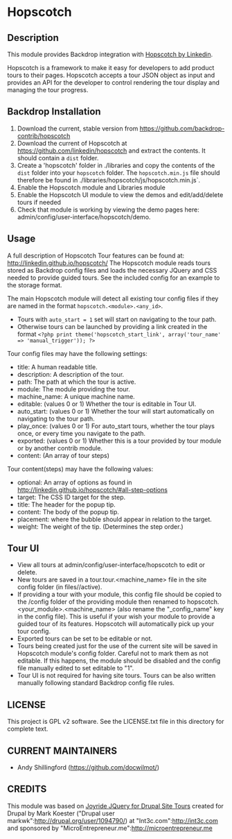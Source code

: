Hopscotch
=======

Description
-----------

This module provides Backdrop integration with [Hopscotch by Linkedin](http://linkedin.github.io/hopscotch/).

Hopscotch is a framework to make it easy for developers to add product tours to 
their pages. Hopscotch accepts a tour JSON object as input and provides an API 
for the developer to control rendering the tour display and managing the tour 
progress.


Backdrop Installation
---------------------

1. Download the current, stable version from https://github.com/backdrop-contrib/hopscotch
2. Download the current of Hopscotch at https://github.com/linkedin/hopscotch 
  and extract the contents. It should contain a `dist` folder.
3. Create a 'hopscotch' folder in ./libraries and copy the contents of the 
  `dist` folder into your `hopscotch` folder. The `hopscotch.min.js` file 
  should therefore be found in ./libraries/hopscotch/js/hopscotch.min.js`.
4. Enable the Hopscotch module and Libraries module
5. Enable the Hopscotch UI module to view the demos and edit/add/delete tours 
if needed
6. Check that module is working by viewing the demo pages here: admin/config/user-interface/hopscotch/demo.

Usage
-----

A full description of Hopscotch Tour features can be found at: 
http://linkedin.github.io/hopscotch/
The Hopscotch module reads tours stored as Backdrop config files and loads the 
necessary JQuery and CSS needed to provide guided tours. See the included config
for an example to the storage format.

The main Hopscotch module will detect all existing tour config files if they are
named in the format `hopscotch.<module>.<any_id>`. 

- Tours with `auto_start = 1` set will start on navigating to the tour path.
- Otherwise tours can be launched by providing a link created in the format
`<?php print theme('hopscotch_start_link', array('tour_name' => 'manual_trigger')); ?>`

Tour config files may have the following settings:
- title: A human readable title.
- description: A description of the tour.
- path: The path at which the tour is active.
- module: The module providing the tour.
- machine_name: A unique machine name.
- editable: (values 0 or 1) Whether the tour is editable in Tour UI.
- auto_start: (values 0 or 1) Whether the tour will start automatically on 
navigating to the 
  tour path.
- play_once: (values 0 or 1) For auto_start tours, whether the tour plays once,
  or every time you navigate to the path.
- exported: (values 0 or 1) Whether this is a tour provided by tour module or
  by another contrib module.
- content: (An array of tour steps)

Tour content(steps) may have the following values:
- optional: An array of options as found in http://linkedin.github.io/hopscotch/#all-step-options
- target: The CSS ID target for the step.
- title: The header for the popup tip.
- content: The body of the popup tip. 
- placement: where the bubble should appear in relation to the target.
- weight: The weight of the tip. (Determines the step order.)

Tour UI
-------
- View all tours at admin/config/user-interface/hopscotch to edit or delete.
- New tours are saved in a tour.tour.<machine_name> file in the site config 
folder (in files//active).
- If providing a tour with your module, this config file should be copied to 
the /config folder of the providing module then renamed to 
hopscotch.<your_module>.<machine_name> (also rename the "_config_name" key in the 
config file).
This is useful if your wish your module to provide a guided tour of its 
features. Hopscotch will automatically pick up your tour config.
- Exported tours can be set to be editable or not.
- Tours being created just for the use of the current site will be saved in 
Hopscotch module's config folder. Careful not to mark them as not editable. If 
this happens, the module should be disabled and the config file manually edited 
to set editable to "1".
- Tour UI is not required for having site tours. Tours can be also written 
manually following standard Backdrop config file rules.

LICENSE
---------------    

This project is GPL v2 software. See the LICENSE.txt file in this directory 
for complete text.

CURRENT MAINTAINERS
---------------    

- Andy Shillingford (https://github.com/docwilmot/)

CREDITS   
--------------- 

This module was based on [Joyride JQuery for Drupal Site Tours](https://www.drupal.org/project/joyride) created for Drupal by Mark Koester 
("Drupal user markwk":http://drupal.org/user/1094790/) 
at "Int3c.com":http://int3c.com and 
sponsored by "MicroEntrepreneur.me":http://microentrepreneur.me 